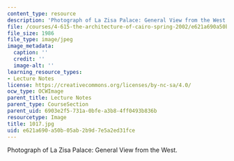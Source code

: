 ```yaml
---
content_type: resource
description: 'Photograph of La Zisa Palace: General View from the West.'
file: /courses/4-615-the-architecture-of-cairo-spring-2002/e621a690a50b05ab2b9d7e5a2ed31fce_1017.jpg
file_size: 1986
file_type: image/jpeg
image_metadata:
  caption: ''
  credit: ''
  image-alt: ''
learning_resource_types:
- Lecture Notes
license: https://creativecommons.org/licenses/by-nc-sa/4.0/
ocw_type: OCWImage
parent_title: Lecture Notes
parent_type: CourseSection
parent_uid: 6903e2f5-731a-0bfe-a3b8-4ff0493b836b
resourcetype: Image
title: 1017.jpg
uid: e621a690-a50b-05ab-2b9d-7e5a2ed31fce
---
```

Photograph of La Zisa Palace: General View from the West.